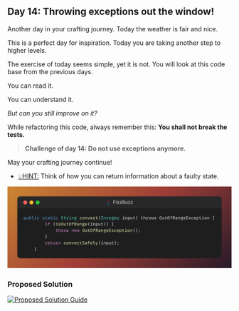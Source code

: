 ## Day 14: Throwing exceptions out the window!

Another day in your crafting journey.
Today the weather is fair and nice.

This is a perfect day for inspiration.
Today you are taking another step to higher levels.

The exercise of today seems simple, yet it is not.
You will look at this code base from the previous days.

You can read it.

You can understand it.

_But can you still improve on it?_

While refactoring this code, always remember this:
**You shall not break the tests.**

> **Challenge of day 14: Do not use exceptions anymore.**

May your crafting journey continue!

- <u>💡HINT:</u> Think of how you can return information about a faulty state.

![snippet of the day](snippet.png)

### Proposed Solution
[![Proposed Solution Guide](../../../img/proposed-solution.png)](../../../solution/day14/docs/step-by-step.md)